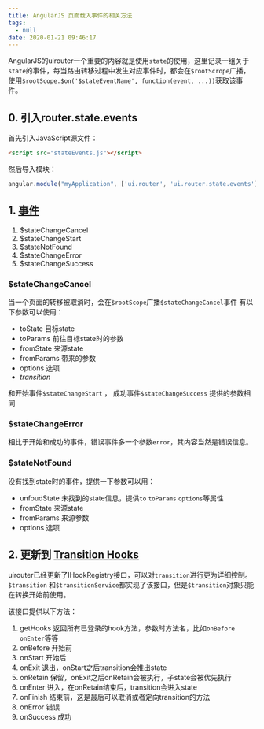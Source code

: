 ```yaml
---
title: AngularJS 页面载入事件的相关方法
tags:
  - null
date: 2020-01-21 09:46:17
---
```



AngularJS的uirouter一个重要的内容就是使用`state`的使用，这里记录一组关于`state`的事件，每当路由转移过程中发生对应事件时，都会在`$rootScrope`广播，使用`$rootScope.$on('$stateEventName', function(event, ...))`获取该事件。

## 0. 引入router.state.events
首先引入JavaScript源文件：
```html
<script src="stateEvents.js"></script>
```
然后导入模块：
```JavaScript
angular.module("myApplication", ['ui.router', 'ui.router.state.events']
```

## 1. [事件](https://ui-router.github.io/ng1/docs/latest/modules/ng1_state_events.html)

1. $stateChangeCancel
2. $stateChangeStart
3. $stateNotFound
4. $stateChangeError
5. $stateChangeSuccess

### $stateChangeCancel
当一个页面的转移被取消时，会在`$rootScope`广播`$stateChangeCancel`事件
有以下参数可以使用：
* toState 目标state
* toParams 前往目标state时的参数
* fromState 来源state
* fromParams 带来的参数
* options 选项
* $transition$ 

和开始事件`$stateChangeStart` ， 成功事件`$stateChangeSuccess` 提供的参数相同

### $stateChangeError
相比于开始和成功的事件，错误事件多一个参数`error`，其内容当然是错误信息。

### $stateNotFound
没有找到state时的事件，提供一下参数可以用：
* unfoudState 未找到的state信息，提供`to` `toParams` `options`等属性
* fromState 来源state
* fromParams 来源参数
* options 选项


## 2. 更新到 [Transition Hooks](https://ui-router.github.io/ng1/docs/1.0.0/classes/transition.transitionservice.html)

uirouter已经更新了IHookRegistry接口，可以对`transition`进行更为详细控制。
`$transition` 和`$transitionService`都实现了该接口，但是`$transition`对象只能在转换开始前使用。  

该接口提供以下方法：
1. getHooks 返回所有已登录的hook方法，参数时方法名，比如`onBefore onEnter`等等
2. onBefore 开始前
8. onStart 开始后
5. onExit 退出，onStart之后transition会推出state
7. onRetain 保留，onExit之后onRetain会被执行，子state会被优先执行
3. onEnter 进入，在onRetain结束后，transition会进入state
6. onFinish 结束前，这是最后可以取消或者定向transition的方法
4. onError 错误
9. onSuccess 成功
